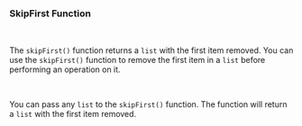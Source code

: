 ### SkipFirst Function

<br />

The `skipFirst()` function returns a `list` with the first item removed. You can use the `skipFirst()` function to remove the first item in a `list` before performing an operation on it.

<br />

You can pass any `list` to the `skipFirst()` function. The function will return a `list` with the first item removed.
